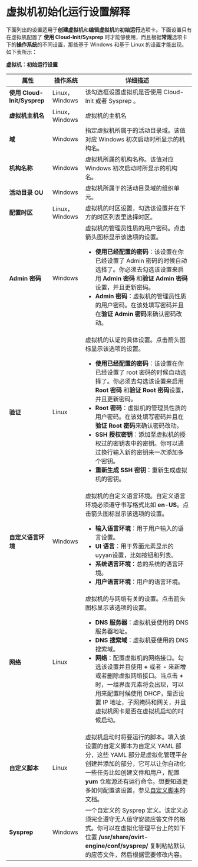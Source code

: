 # 虚拟机初始化运行设置解释

下面列出的设置适用于**创建虚拟机**和**编辑虚拟机**的**初始运行**选项卡。下面设置只有在虚拟机配置了 **使用 Cloud-Init/Sysprep** 时才能够使用，而且根据**常规**选项卡下的**操作系统**的不同设置，那些基于 Windows 和基于 Linux 的设置才能出现。如下表所示：


**虚拟机：初始运行设置**

|属性|操作系统|详细描述|
|----|--------|--------|
|**使用 Cloud-Init/Sysprep**|Linux，Windows|该勾选框设置虚拟机是否使用 Cloud-Init 或者 Sysprep 。|
|**虚拟机主机名**|Linux，Windows|虚拟机的主机名|
|**域**|Windows|指定虚拟机所属于的活动目录域。该值对应 Windows 初次启动时所显示的机构名。|
|**机构名称**|Windows|虚拟机所属的机构名称。该值对应 Windows 初次启动时所显示的机构名。|
|**活动目录 OU**|Windows|虚拟机所属于的活动目录域的组织单元。|
|**配置时区**|Linux，Windows|虚拟机的时区设置，勾选该设置并在下方的时区列表里选择时区。|
|**Admin 密码**|Windows|虚拟机的管理员性质的用户密码。点击箭头图标显示该选项的设置。<ul><li>**使用已经配置的密码**：该设置在你已经设置了 Admin 密码的时候自动选择了。你必须去勾选该设置来启用 **Admin 密码** 和**验证 Admin 密码**设置，并且更新密码。</li><li>**Admin 密码**：虚拟机的管理员性质的用户密码。在该处填写密码并且在**验证 Admin 密码**来确认密码改动。</li></ul>|
|**验证**|Linux|虚拟机的认证的具体设置。点击箭头图标显示该选项的设置。<ul><li>**使用已经配置的密码**：该设置在你已经设置了 root 密码的时候自动选择了。你必须去勾选该设置来启用 **Root 密码** 和**验证 Root 密码**设置，并且更新密码。</li><li>**Root 密码**：虚拟机的管理员性质的用户密码。在该处填写密码并且在**验证 Root 密码**来确认密码改动。</li><li>**SSH 授权密钥**：添加至虚拟机的授权过的密钥表中的密钥。你可以通过换行输入新的密钥来一次添加多个密钥。</li><li>**重新生成 SSH 密钥**：重新生成虚拟机的密钥。</li></ul>|
|**自定义语言环境**|Windows|虚拟机的自定义语言环境。自定义语言环境必须遵守书写格式比如 **en-US**。点击箭头图标显示该选项的设置。<ul><li>**输入语言环境**：用于用户输入的语言设置。</li><li>**UI 语言**：用于界面元素显示的uyyan设置，比如按钮和列表。</li><li>**系统语言环境**：总的系统的语言环境。</li><li>**用户语言环境**：用户的语言环境。</li></ul>|
|**网络**|Linux|虚拟机的与网络有关的设置。点击箭头图标显示该选项的设置。<ul><li>**DNS 服务器**：虚拟机要使用的 DNS 服务器地址。</li><li>**DNS 搜索域**：虚拟机要使用的 DNS 搜索域。</li><li>**网络**：配置虚拟机的网络接口。勾选该设置并且使用 **+** 或者 **-** 来新增或者删除虚拟网络接口。当点击 **+** 时，一组界面元素将会出现，可以用来配置时候使用 DHCP，是否设置 IP 地址，子网掩码和网关，并且虚拟机网卡是否在虚拟机启动的时候启动。</li></ul>|
|**自定义脚本**|Linux|虚拟机启动时将要运行的脚本。填入该设置的自定义脚本为自定义 YAML 部分，这些 YAML 部分是虚拟化管理平台创建并添加的部分，它可以让你自动化一些任务比如创建文件和用户，配置 **yum** 仓库源还有运行命令。想要知道更多如何配置该设置，参见[自定义脚本](http://www.ovirt.org/Features/vm-init-persistent#Custom_Script)的文档。|
|**Sysprep**|Windows|一个自定义的 Sysprep 定义。该定义必须完全遵守无人值守安装应答文件的格式。你可以在虚拟化管理平台上的如下位置 **/usr/share/ovirt-engine/conf/sysprep/** 复制粘帖默认的应答文件，然后根据需要修改内容。|
